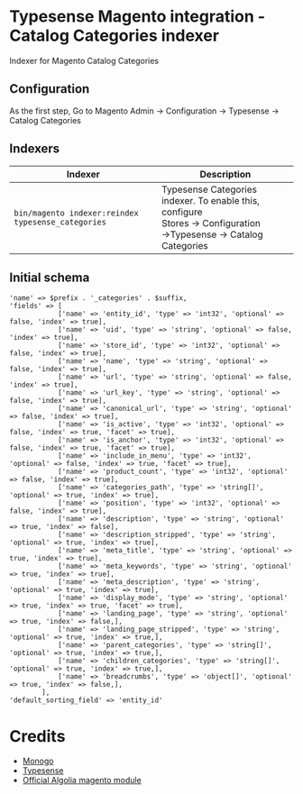 # Typesense Magento integration - Catalog Categories indexer

Indexer for Magento Catalog Categories

## Configuration
As the first step, Go to Magento Admin &rarr; Configuration &rarr; Typesense &rarr; Catalog Categories


## Indexers

| Indexer                                                 | Description                                                                                                                        |
|---------------------------------------------------------|------------------------------------------------------------------------------------------------------------------------------------|
| ```bin/magento indexer:reindex typesense_categories```  | Typesense Categories indexer. To enable this, configure <br/>Stores &rarr; Configuration &rarr;Typesense &rarr; Catalog Categories |


## Initial schema
```
'name' => $prefix . '_categories' . $suffix,
'fields' => [
            ['name' => 'entity_id', 'type' => 'int32', 'optional' => false, 'index' => true],
            ['name' => 'uid', 'type' => 'string', 'optional' => false, 'index' => true],
            ['name' => 'store_id', 'type' => 'int32', 'optional' => false, 'index' => true],
            ['name' => 'name', 'type' => 'string', 'optional' => false, 'index' => true],
            ['name' => 'url', 'type' => 'string', 'optional' => false, 'index' => true],
            ['name' => 'url_key', 'type' => 'string', 'optional' => false, 'index' => true],
            ['name' => 'canonical_url', 'type' => 'string', 'optional' => false, 'index' => true],
            ['name' => 'is_active', 'type' => 'int32', 'optional' => false, 'index' => true, 'facet' => true],
            ['name' => 'is_anchor', 'type' => 'int32', 'optional' => false, 'index' => true, 'facet' => true],
            ['name' => 'include_in_menu', 'type' => 'int32', 'optional' => false, 'index' => true, 'facet' => true],
            ['name' => 'product_count', 'type' => 'int32', 'optional' => false, 'index' => true],
            ['name' => 'categories_path', 'type' => 'string[]', 'optional' => true, 'index' => true],
            ['name' => 'position', 'type' => 'int32', 'optional' => false, 'index' => true],
            ['name' => 'description', 'type' => 'string', 'optional' => true, 'index' => false],
            ['name' => 'description_stripped', 'type' => 'string', 'optional' => true, 'index' => true],
            ['name' => 'meta_title', 'type' => 'string', 'optional' => true, 'index' => true],
            ['name' => 'meta_keywords', 'type' => 'string', 'optional' => true, 'index' => true],
            ['name' => 'meta_description', 'type' => 'string', 'optional' => true, 'index' => true],
            ['name' => 'display_mode', 'type' => 'string', 'optional' => true, 'index' => true, 'facet' => true],
            ['name' => 'landing_page', 'type' => 'string', 'optional' => true, 'index' => false,],
            ['name' => 'landing_page_stripped', 'type' => 'string', 'optional' => true, 'index' => true,],
            ['name' => 'parent_categories', 'type' => 'string[]', 'optional' => true, 'index' => true,],
            ['name' => 'children_categories', 'type' => 'string[]', 'optional' => true, 'index' => true,],
            ['name' => 'breadcrumbs', 'type' => 'object[]', 'optional' => true, 'index' => false,],
        ],
'default_sorting_field' => 'entity_id'
```

# Credits
- [Monogo](https://monogo.pl/en)
- [Typesense](https://typesense.org)
- [Official Algolia magento module](https://github.com/algolia/algoliasearch-magento-2)
